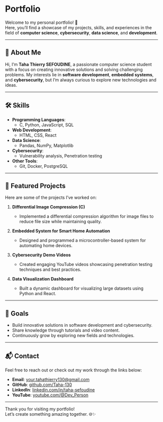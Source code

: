 # Portfolio

Welcome to my personal portfolio! 🚀  
Here, you’ll find a showcase of my projects, skills, and experiences in the field of **computer science**, **cybersecurity**, **data science**, and **development**.

---

## 🌟 About Me

Hi, I’m **Taha Thierry SEFOUDINE**, a passionate computer science student with a focus on creating innovative solutions and solving challenging problems. My interests lie in **software development**, **embedded systems**, and **cybersecurity**, but I’m always curious to explore new technologies and ideas.

---

## 🛠️ Skills

- **Programming Languages**:
  - C, Python, JavaScript, SQL
- **Web Development**:
  - HTML, CSS, React
- **Data Science**:
  - Pandas, NumPy, Matplotlib
- **Cybersecurity**:
  - Vulnerability analysis, Penetration testing
- **Other Tools**:
  - Git, Docker, PostgreSQL

---

## 📂 Featured Projects

Here are some of the projects I’ve worked on:

1. **Differential Image Compression (C)**

   - Implemented a differential compression algorithm for image files to reduce file size while maintaining quality.

2. **Embedded System for Smart Home Automation**

   - Designed and programmed a microcontroller-based system for automating home devices.

3. **Cybersecurity Demo Videos**

   - Created engaging YouTube videos showcasing penetration testing techniques and best practices.

4. **Data Visualization Dashboard**
   - Built a dynamic dashboard for visualizing large datasets using Python and React.

---

## 🎯 Goals

- Build innovative solutions in software development and cybersecurity.
- Share knowledge through tutorials and video content.
- Continuously grow by exploring new fields and technologies.

---

## 📬 Contact

Feel free to reach out or check out my work through the links below:

- **Email**: [your.tahathierry130@gmail.com](mailto:tahathierry130@gmail.com)
- **GitHub**: [github.com/Taha-130](https://github.com/Taha-130)
- **LinkedIn**: [linkedin.com/in/taha-sefoudine](https://linkedin.com/in/taha-sefoudine)
- **YouTube**: [youtube.com/@Dev_Person](https://youtube.com/@Dev_Person)

---

Thank you for visiting my portfolio!  
Let’s create something amazing together. 🌐✨
